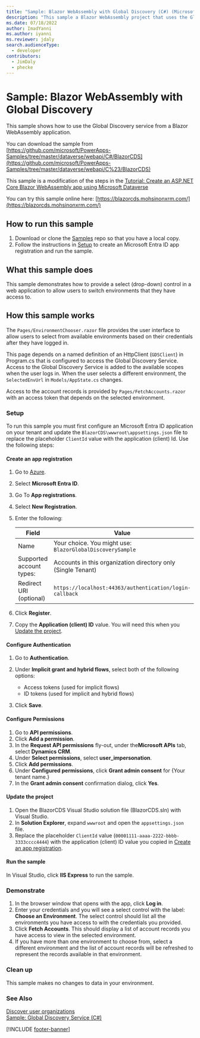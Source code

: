 ```yaml
---
title: "Sample: Blazor WebAssembly with Global Discovery (C#) (Microsoft Dataverse) | Microsoft Docs" # Intent and product brand in a unique string of 43-59 chars including spaces
description: "This sample a Blazor WebAssembly project that uses the Global Discovery Service and Dataverse Web API to access multiple environments available to the user." # 115-145 characters including spaces. This abstract displays in the search result.
ms.date: 07/18/2022
author: ImadYanni
ms.author: iyanni
ms.reviewer: jdaly
search.audienceType:
  - developer
contributors:
  - JimDaly
  - phecke
---
```


# Sample: Blazor WebAssembly with Global Discovery

This sample shows how to use the Global Discovery service from a Blazor WebAssembly application.

You can download the sample from [https://github.com/microsoft/PowerApps-Samples/tree/master/dataverse/webapi/C#/BlazorCDS](https://github.com/microsoft/PowerApps-Samples/tree/master/dataverse/webapi/C%23/BlazorCDS)

This sample is a modification of the steps in the [Tutorial: Create an ASP.NET Core Blazor WebAssembly app using Microsoft Dataverse](walkthrough-blazor-webassembly-single-tenant.md)

You can try this sample online here: [https://blazorcds.mohsinonxrm.com/](https://blazorcds.mohsinonxrm.com/)

## How to run this sample

1. Download or clone the [Samples](https://github.com/microsoft/PowerApps-Samples) repo so that you have a local copy.
1. Follow the instructions in [Setup](#setup) to create an Microsoft Entra ID app registration and run the sample.

## What this sample does

This sample demonstrates how to provide a select (drop-down) control in a web application to allow users to switch environments that they have access to.

## How this sample works

The `Pages/EnvironmentChooser.razor` file provides the user interface to allow users to select from available environments based on their credentials after they have logged in.

This page depends on a named definition of an HttpClient (`GDSClient`) in Program.cs that is configured to access the Global Discovery Service. Access to the Global Discovery Service is added to the available scopes when the user logs in. When the user selects a different environment, the `SelectedEnvUrl` in `Models/AppState.cs` changes.

Access to the account records is provided by `Pages/FetchAccounts.razor` with an access token that depends on the selected environment.

### Setup

To run this sample you must first configure an Microsoft Entra ID application on your tenant and update the `BlazorCDS\wwwroot\appsettings.json` file to replace the placeholder `ClientId` value with the application (client) Id. Use the following steps:

#### Create an app registration

1. Go to [Azure](https://portal.azure.com/).
1. Select **Microsoft Entra ID**.
1. Go To **App registrations**.
1. Select **New Registration**.
1. Enter the following:

   | Field                    | Value                                                        |
   | ------------------------ | ------------------------------------------------------------ |
   | Name                     | Your choice. You might use: `BlazorGlobalDiscoverySample`    |
   | Supported account types: | Accounts in this organization directory only (Single Tenant) |
   | Redirect URI (optional)  | `https://localhost:44363/authentication/login-callback`      |

1. Click **Register**.
1. Copy the **Application (client) ID** value. You will need this when you [Update the project](#update-the-project).

#### Configure Authentication

1. Go to **Authentication**.
1. Under **Implicit grant and hybrid flows**, select both of the following options:

   - Access tokens (used for implicit flows)
   - ID tokens (used for implicit and hybrid flows)

1. Click **Save**.

#### Configure Permissions

1. Go to **API permissions**.
1. Click **Add a permission**.
1. In the **Request API permissions** fly-out, under the**Microsoft APIs** tab, select **Dynamics CRM**.
1. Under **Select permissions**, select **user_impersonation**.
1. Click **Add permissions**.
1. Under **Configured permissions**, click **Grant admin consent** for {Your tenant name.}
1. In the **Grant admin consent** confirmation dialog, click **Yes**.

#### Update the project

1. Open the BlazorCDS Visual Studio solution file (BlazorCDS.sln) with Visual Studio.
1. In **Solution Explorer**, expand `wwwroot` and open the `appsettings.json` file.
1. Replace the placeholder `ClientId` value (`00001111-aaaa-2222-bbbb-3333cccc4444`) with the application (client) ID value you copied in [Create an app registration](#create-an-app-registration).

#### Run the sample

In Visual Studio, click **IIS Express** to run the sample.

### Demonstrate

1. In the browser window that opens with the app, click **Log in**.
1. Enter your credentials and you will see a select control with the label: **Choose an Environment**. The select control should list all the environments you have access to with the credentials you provided.
1. Click **Fetch Accounts**. This should display a list of account records you have access to view in the selected environment.
1. If you have more than one environment to choose from, select a different environment and the list of account records will be refreshed to represent the records available in that environment.

### Clean up

This sample makes no changes to data in your environment.

### See Also

[Discover user organizations](discovery-service.md)<br />
[Sample: Global Discovery Service (C#)](sample-global-discovery-service-csharp.md)

[!INCLUDE [footer-banner](../../includes/footer-banner.md)]
